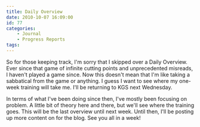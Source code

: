 ```yaml
---
title: Daily Overview
date: 2010-10-07 16:09:00
id: 77
categories:
	- Journal
	- Progress Reports
tags:
---
```


So for those keeping track, I'm sorry that I skipped over a Daily Overview. Ever since that game of infinite cutting points and unprecedented misreads, I haven't played a game since. Now this doesn't mean that I'm like taking a sabbatical from the game or anything. I guess I want to see where my one-week training will take me. I'll be returning to KGS next Wednesday.

In terms of what I've been doing since then, I've mostly been focusing on problem. A little bit of theory here and there, but we'll see where the training goes. This will be the last overview until next week. Until then, I'll be posting up more content on for the blog. See you all in a week!